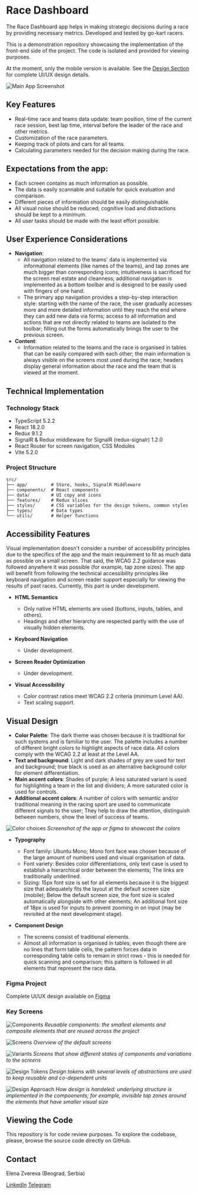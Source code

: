

# Race Dashboard

The Race Dashboard app helps in making strategic decisions during a race by providing necessary metrics. Developed and tested by go-kart racers.

This is a demonstration repository showcasing the implementation of the front-end side of the project. The code is isolated and provided for viewing purposes.

At the moment, only the mobile version is available. See the [Design Section](#visual-design) for complete UI/UX design details.

![Main App Screenshot](./readme/cover2.png)

## Key Features

- Real-time race and teams data update: team position, time of the current race session, best lap time, interval before the leader of the race and other metrics.
- Customization of the race parameters. 
- Keeping track of pilots and cars for all teams.
- Calculating parameters needed for the decision making during the race.

## Expectations from the app:

- Each screen contains as much information as possible.
- The data is easily scannable and suitable for quick evaluation and comparison.
- Different pieces of information should be easily distinguishable.
- All visual noise should be reduced; cognitive load and distractions should be kept to a minimum.
- All user tasks should be made with the least effort possible.

## User Experience Considerations

- **Navigation**: 
  - All navigation related to the teams' data is implemented via informational elements (like names of the teams), and tap zones are much bigger than corresponding icons; intuitiveness is sacrificed for the screen real estate and cleanness; additional navigation is implemented as a bottom toolbar and is designed to be easily used with fingers of one hand.
  - The primary app navigation provides a step-by-step interaction style: starting with the name of the race, the user gradually accesses more and more detailed information until they reach the end where they can add new data via forms; access to all information and actions that are not directly related to teams are isolated to the toolbar; filling out the forms automatically brings the user to the previous screen.
- **Content**: 
  - Information related to the teams and the race is organised in tables that can be easily compared with each other; the main information is always visible on the screens most used during the race; headers display general information about the race and the team that is viewed at the moment.

## Technical Implementation

### Technology Stack
- TypeScript 5.2.2
- React 18.2.0
- Redux 9.1.2
- SignalR & Redux middleware for SignalR (redux-signalr) 1.2.0
- React Router for screen navigation, CSS Modules
- Vite 5.2.0

### Project Structure
```
src/
├── app/         # Store, hooks, SignalR Middleware
├── components/  # React components
├── data/        # UI copy and icons
├── features/    # Redux slices
├── styles/      # CSS variables for the design tokens, common styles
├── types/       # Data types
└── utils/       # Helper functions
```

## Accessibility Features

Visual implementation doesn't consider a number of accessibility principles due to the specifics of the app and the main requirement to fit as much data as possible on a small screen. That said, the WCAG 2.2 guidance was followed anywhere it was possible (for example, tap zone sizes). The app will benefit from following the technical accessibility principles like keyboard navigation and screen reader support especially for viewing the results of past races. Currently, this part is under development.

- **HTML Semantics**
  - Only native HTML elements are used (buttons, inputs, tables, and others).
  - Headings and other hierarchy are respected partly with the use of visually hidden elements.

- **Keyboard Navigation**
  - Under development.

- **Screen Reader Optimization**
  - Under development.

- **Visual Accessibility**
  - Color contrast ratios meet WCAG 2.2 criteria (minimum Level AA).
  - Text scaling support.

## Visual Design
- **Color Palette**: The dark theme was chosen because it is traditional for such systems and is familiar to the user. The palette includes a number of different bright colors to highlight aspects of race data. All colors comply with the WCAG 2.2 at least at the Level AA.
- **Text and background**: Light and dark shades of grey are used for text and background; true black is used as an alternative background color for element differentiation.
- **Main accent colors**: Shades of purple; A less saturated variant is used for highlighting a team in the list and dividers; A more saturated color is used for controls.
- **Additional accent colors**: A number of colors with semantic and/or traditional meaning in the racing sport are used to communicate different signals to the user; They help to draw the attention, distinguish between numbers, show the level of success of teams.

![Color choices](./readme/demoColors2.png)
*Screenshot of the app or figma to showcast the colors*

- **Typography**
  - Font family: Ubuntu Mono; Mono font face was chosen because of the large amount of numbers used and visual organisation of data.
  - Font variety: Besides color differentiations, only text case is used to establish a hierarchical order between the elements; The links are traditionally underlined.
  - Sizing: 15px font size is set for all elements because it is the biggest size that adequately fits the layout at the default screen size (mobile); Below the default screen size, the font size is scaled automatically alongside with other elements; An additional font size of 18px is used for inputs to prevent zooming in on input (may be revisited at the next development stage).

- **Component Design**
  - The screens consist of traditional elements.
  - Almost all information is organised in tables; even though there are no lines that form table cells, the pattern forces data in corresponding table cells to remain in strict rows - this is needed for quick scanning and comparison; this pattern is followed in all elements that represent the race data.


### Figma Project
Complete UI/UX design available on [Figma](https://www.figma.com/design/wXrteEcg8uDTsmtVstEKRm/Design?node-id=1-2&t=7gwSXWcHseae3ilt-1)

### Key Screens
![Components](./readme/demoComponents2.png)
*Reusable components: the smallest elements and composite elements that are reused across the project*

![Screens](./readme/demoScreens2.png)
*Overview of the default screens*

![Variants](./readme/demoVariants2.png)
*Screens that show different states of components and variations to the screens*

![Design Tokens](./readme/demoDesignTokens2.png)
*Design tokens with several levels of abstractions are used to keep reusable and co-dependent units*

![Design Approach](./readme/demoDesignApproach2.png)
*How design is handeled: underlying structure is implemented in the compoenents; for example, invisible tap zones around the elements that have smaller visual size*

## Viewing the Code

This repository is for code review purposes. To explore the codebase, please, browse the source code directly on GitHub.

## Contact

Elena Zvereva (Beograd, Serbia)

[LinkedIn](https://www.linkedin.com/in/elena-zvereva-722b3177/)  [Telegram](https://t.me/zverolen)
